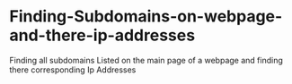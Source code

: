 # Finding-Subdomains-on-webpage-and-there-ip-addresses
Finding all subdomains Listed on the main page of a webpage and finding there corresponding Ip Addresses
